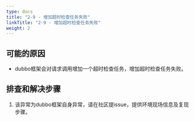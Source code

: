 ```yaml
---
type: docs
title: "2-9 - 增加超时检查任务失败"
linkTitle: "2-9 - 增加超时检查任务失败"
weight: 2
---
```


## 可能的原因

* dubbo框架会对请求调用增加一个超时检查任务，增加超时检查任务失败。

## 排查和解决步骤
1. 该异常为dubbo框架自身异常，请在社区提issue，提供环境现场信息及复现步骤。



<p style="margin-top: 3rem;"> </p>